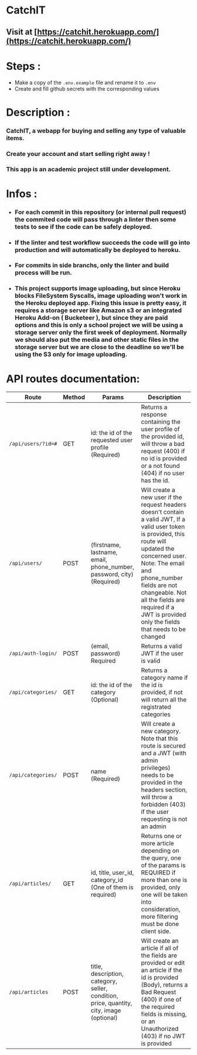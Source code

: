# CatchIT
## Visit at [https://catchit.herokuapp.com/](https://catchit.herokuapp.com/)


# Steps :
- Make a copy of the ```.env.example```  file and rename it to ```.env```
- Create and fill github secrets with the corresponding values

# Description :

### CatchIT, a webapp for buying and selling any type of valuable items.
### Create your account and start selling right away !
### This app is an academic project still under development.

# Infos :
- ### For each commit in this repository (or internal pull request) the commited code will pass through a linter then some tests to see if the code can be safely deployed.
- ### If the linter and test workflow succeeds the code will go into production and will automatically be deployed to heroku.
- ### For commits in side branchs, only the linter and build process will be run.
- ### This project supports image uploading, but since Heroku blocks FileSystem Syscalls, image uploading won't work in the Heroku deployed app. Fixing this issue is pretty easy, it requires a storage server like Amazon s3 or an integrated Heroku Add-on ( Bucketeer ), but since they are paid options and this is only a school project we will be using a storage server only the first week of deployment. Normally we should also put the media and other static files in the storage server but we are close to the deadline so we'll be using the S3 only for image uploading.

# API routes documentation:

| Route|Method|Params| Description|
|------|-------|------|------------|
|```/api/users/?id=#```| GET |id: the id of the requested user profile (Required)| Returns a response containing the user profile of the provided id, will throw a bad request (400) if no id is provided or a not found (404) if no user has the id.|
|```/api/users/```|POST|(firstname, lastname, email, phone_number, password, city) (Required)|Will create a new user if the request headers doesn't contain a valid JWT, If a valid user token is provided, this route will updated the concerned user. Note: The email and phone_number fields are not changeable. Not all the fields are required if a JWT is provided only the fields that needs to be changed|
|```/api/auth-login/```|POST|(email, password) Required|Returns a valid JWT if the user is valid|
|```/api/categories/```|GET|id: the id of the category (Optional)|Returns a category name if the id is provided, if not will return all the registrated categories|
|```/api/categories/```|POST|name (Required)|Will create a new category. Note that this route is secured and a JWT (with admin privileges) needs to be provided in the headers section, will throw a forbidden (403) if the user requesting is not an admin |
|```/api/articles/```|GET|id, title, user_id, category_id (One of them is required)|Returns one or more article depending on the query, one of the params is REQUIRED if more than one is provided, only one will be taken into consideration, more filtering must be done client side.|
|```/api/articles```|POST|title, description, category, seller, condition, price, quantity, city, image (optional)|Will create an article if all of the fields are provided or edit an article if the id is provided (Body), returns a Bad Request (400) if one of the required fields is missing, or an Unauthorized (403) if no JWT is provided|